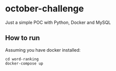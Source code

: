 # october-challenge
Just a simple POC with Python, Docker and MySQL

## How to run

Assuming you have docker installed:
```
cd word-ranking
docker-compose up
```
